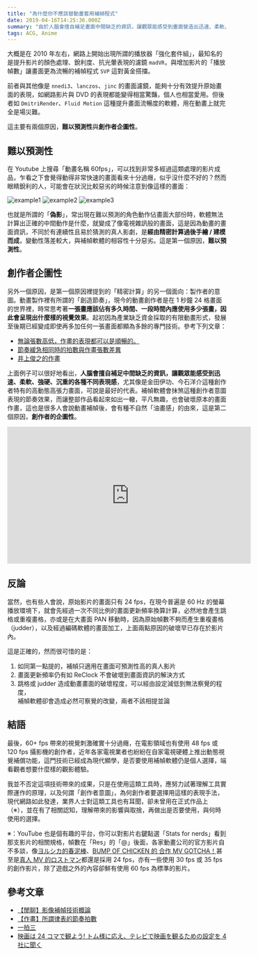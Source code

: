 ```yaml
---
title: "為什麼你不應該替動畫套用補幀程式"
date: 2019-04-16T14:25:36.000Z
summary: "由於人腦會擅自補足畫面中間缺乏的資訊，讓觀眾能感受到畫面營造出迅速、柔軟、強硬、沉重的各種不同表現感。補幀軟體會抹煞這種創作者意圖表現的畫面節奏效果，而讓整部作品看起來如出一轍，平凡無趣，也會破壞原本的畫面作畫。"
tags: ACG, Anime
---
```


大概是在 2010 年左右，網路上開始出現所謂的播放器「強化套件組」，最知名的是提升影片的顏色處理、銳利度、抗光暈表現的濾鏡 `madVR`，與增加影片的「播放幀數」讓畫面更為流暢的補幀程式 `SVP` 這對黃金搭擋。

前者與其他像是 `nnedi3`、`lanczos`、`jinc` 的畫面濾鏡，能夠十分有效提升原始畫面的表現，如網路影片與 DVD 的表現都能變得相當驚豔，個人也相當愛用。但後者如 `DmitriRender`、`Fluid Motion` 這種提升畫面流暢度的軟體，用在動畫上就完全是場災難。

這主要有兩個原因，**難以預測性**與**創作者企圖性**。

## 難以預測性

在 Youtube 上搜尋「動畫名稱 60fps」，可以找到非常多經過這類處理的影片成品，乍看之下會覺得動得非常快速的畫面看來十分過癮，似乎沒什麼不好的？然而眼睛銳利的人，可能會在狀況比較惡劣的時候注意到像這樣的畫面：

![example1](https://i.imgur.com/W0fnu0Nl.jpg)
![example2](https://www.svp-team.com/w/images/c/c2/Anime-1.jpg)
![example3](https://user-images.githubusercontent.com/2360542/37360739-0f78cdf4-272c-11e8-9573-a71be7f8072c.jpg)

也就是所謂的「**偽影**」，常出現在難以預測的角色動作佔畫面大部份時，軟體無法計算出正確的中間動作是什麼，就變成了像電視雜訊般的畫面，這是因為動畫的畫面資訊，不同於有連續性且易於猜測的真人影劇，是**經由精密計算過後手繪 / 建模而成**，變動性落差較大，與補幀軟體的相容性十分惡劣。這是第一個原因，**難以預測性**。

## 創作者企圖性

另外一個原因，是第一個原因裡提到的「精密計算」的另一個面向：製作者的意圖。動畫製作裡有所謂的「創造節奏」，現今的動畫創作者是在 1 秒鐘 24 格畫面的世界裡，時常思考著**一張畫應該佔有多久時間、一段時間內應使用多少張畫，因此會呈現出什麼樣的視覺效果**。起初因為產業缺乏資金採取的有限動畫形式，發展至後期已經變成即使再多加任何一張畫面都顯為多餘的專門技術。參考下列文章：

- [無論張數高低，作畫的表現都可以是順暢的。](https://www.facebook.com/ffyak/videos/10213691170093583/)
- [節奏緩急相同時的拍數與作畫張數差異](https://www.facebook.com/ffyak/videos/10213699186933999/)
- [井上俊之的作畫](https://www.facebook.com/ffyak/posts/10213742312972123)

上面例子可以很好地看出，**人腦會擅自補足中間缺乏的資訊，讓觀眾能感受到迅速、柔軟、強硬、沉重的各種不同表現感**，尤其像是金田伊功、今石洋介這種創作者特有的高動態高張力畫面，可說是最好的代表。補幀軟體會抹煞這種創作者意圖表現的節奏效果，而讓整部作品看起來如出一轍，平凡無趣，也會破壞原本的畫面作畫，這也是很多人會說動畫補幀後，會有種不自然「油畫感」的由來，這是第二個原因，**創作者的企圖性**。

<iframe width="560" height="315" title="Animation basics: The art of timing and spacing - TED-Ed" src="https://www.youtube.com/embed/KRVhtMxQWRs" frameborder="0" allow="accelerometer; autoplay; clipboard-write; encrypted-media; gyroscope; picture-in-picture" allowfullscreen></iframe>

## 反論

當然，也有些人會說，原始影片的畫面只有 24 fps，在現今普遍是 60 Hz 的螢幕播放環境下，就會先經過一次不同比例的畫面更新頻率換算計算，必然地會產生跳格或重複畫格，亦或是在大畫面 PAN 移動時，因為原始幀數不夠而產生重複畫格（judder），以及經過編碼軟體的畫面加工，上面兩點原因的破壞早已存在於影片內。

這是正確的，然而很可惜的是：

1. 如同第一點提的，補幀只適用在畫面可預測性高的真人影片
2. 畫面更新頻率仍有如 ReClock 不會破壞到畫面資訊的解決方式
3. 跳格或 judder 造成動畫畫面的破壞程度，可以經由設定減低到無法察覺的程度，
   <br>補幀軟體卻會造成必然可察覺的改變，兩者不該相提並論

## 結語

最後，60+ fps 帶來的視覺刺激確實十分過癮，在電影領域也有使用 48 fps 或 120 fps 攝影機的創作者，近年各家電視業者也紛紛在自家電視硬體上推出動態視覺補償功能，這門技術已經成為現代顯學，是否要使用補幀軟體仍是個人選擇，端看觀者想要什麼樣的觀影體驗。

我並不否定這項技術帶來的成果，只是在使用這類工具時，應努力試著理解工具實際運作的原理，以及何謂「創作者意圖」，為何創作者要選擇用這樣的表現手法，現代網路如此發達，業界人士對這類工具也有耳聞，卻未曾用在正式作品上（※），並在有了相關認知，理解帶來的影響與取捨，再做出是否要使用，與何時使用的選擇。

※：YouTube 也是個有趣的平台，你可以對影片右鍵點選「Stats for nerds」看到那支影片的相關規格，幀數在「Res」的「@」後面，各家動畫公司的官方影片自不多談，像[ヨルシカ的春泥棒](https://www.youtube.com/watch?v=Sw1Flgub9s8)、[BUMP OF CHICKEN 的 合作 MV GOTCHA！](https://www.youtube.com/watch?v=BoZ0Zwab6Oc)甚至是[真人 MV 的ロストマン](https://www.youtube.com/watch?v=z-DvnM298yw)都還是採用 24 fps，亦有一些使用 30 fps 或 35 fps 的創作影片，除了遊戲之外的內容卻鮮有使用 60 fps 為標準的影片。

## 參考文章

- [【閒聊】影像補幀技術概論](https://forum.gamer.com.tw/Co.php?bsn=60030&sn=1978036)
- [【作畫】所謂律表的節奏拍數](https://forum.gamer.com.tw/Co.php?bsn=60143&sn=132698)
- [一拍三](https://baike.baidu.com/item/%E4%B8%80%E6%8B%8D%E4%B8%89)
- [映画は 24 コマで観よう! トム様に応え、テレビで映画を観るための設定を 4 社に聞く](https://av.watch.impress.co.jp/docs/topic/1164146.html)
